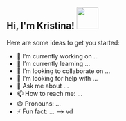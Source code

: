<h2> Hi, I'm Kristina! <img src="https://media.giphy.com/media/GKNHdeIVuksQitsXvS/giphy.gif" width="50"></h2>


Here are some ideas to get you started:

- 🔭 I’m currently working on ...
- 🌱 I’m currently learning ...
- 👯 I’m looking to collaborate on ...
- 🤔 I’m looking for help with ...
- 💬 Ask me about ...
- 📫 How to reach me: ...
- 😄 Pronouns: ...
- ⚡ Fun fact: ...
-->
vd
